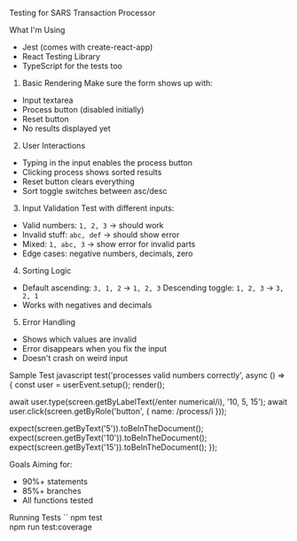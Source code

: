 Testing for SARS Transaction Processor

 What I'm Using
- Jest (comes with create-react-app)
- React Testing Library 
- TypeScript for the tests too


 1. Basic Rendering
Make sure the form shows up with:
- Input textarea
- Process button (disabled initially)
-  Reset button
- No results displayed yet

 2. User Interactions
- Typing in the input enables the process button
-  Clicking process shows sorted results
- Reset button clears everything
- Sort toggle switches between asc/desc

 3. Input Validation
Test with different inputs:
- Valid numbers: `1, 2, 3` → should work
- Invalid stuff: `abc, def` → should show error
-  Mixed: `1, abc, 3` → show error for invalid parts
- Edge cases: negative numbers, decimals, zero

 4. Sorting Logic
- Default ascending: `3, 1, 2` → `1, 2, 3`
 Descending toggle: `1, 2, 3` → `3, 2, 1`
- Works with negatives and decimals

 5. Error Handling
- Shows which values are invalid
- Error disappears when you fix the input
- Doesn't crash on weird input

 Sample Test
javascript
test('processes valid numbers correctly', async () => {
  const user = userEvent.setup();
  render(<TransactionProcessor />);
  
  await user.type(screen.getByLabelText(/enter numerical/i), '10, 5, 15');
  await user.click(screen.getByRole('button', { name: /process/i }));
  
  expect(screen.getByText('5')).toBeInTheDocument();
  expect(screen.getByText('10')).toBeInTheDocument();
  expect(screen.getByText('15')).toBeInTheDocument();
});


Goals
Aiming for:
- 90%+ statements
- 85%+ branches
- All functions tested

Running Tests
``
npm test              
npm run test:coverage 
```


